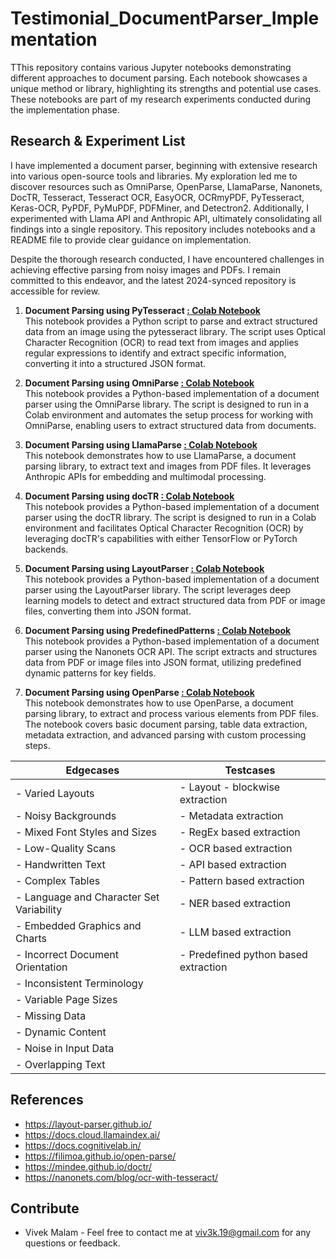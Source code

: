 # Testimonial_DocumentParser_Implementation
TThis repository contains various Jupyter notebooks demonstrating different approaches to document parsing. Each notebook showcases a unique method or library, highlighting its strengths and potential use cases. These notebooks are part of my research experiments conducted during the implementation phase.

## Research & Experiment List
I have implemented a document parser, beginning with extensive research into various open-source tools and libraries. My exploration led me to discover resources such as OmniParse, OpenParse, LlamaParse, Nanonets, DocTR, Tesseract, Tesseract OCR, EasyOCR, OCRmyPDF, PyTesseract, Keras-OCR, PyPDF, PyMuPDF, PDFMiner, and Detectron2. Additionally, I experimented with Llama API and Anthropic API, ultimately consolidating all findings into a single repository. This repository includes notebooks and a README file to provide clear guidance on implementation.

Despite the thorough research conducted, I have encountered challenges in achieving effective parsing from noisy images and PDFs. I remain committed to this endeavor, and the latest 2024-synced repository is accessible for review.

1. **Document Parsing using PyTesseract [ : Colab Notebook](using_PyTesseract)**  
   This notebook provides a Python script to parse and extract structured data from an image using the pytesseract library. The script uses Optical Character Recognition (OCR) to read text from images and applies regular expressions to identify and extract specific information, converting it into a structured JSON format.

2. **Document Parsing using OmniParse [ : Colab Notebook](uusing_OmniParse)**  
   This notebook provides a Python-based implementation of a document parser using the OmniParse library. The script is designed to run in a Colab environment and automates the setup process for working with OmniParse, enabling users to extract structured data from documents.

3. **Document Parsing using LlamaParse [ : Colab Notebook](using_LlamaParse)**  
   This notebook demonstrates how to use LlamaParse, a document parsing library, to extract text and images from PDF files. It leverages Anthropic APIs for embedding and multimodal processing.

4. **Document Parsing using docTR [ : Colab Notebook](using_docTR)**  
   This notebook provides a Python-based implementation of a document parser using the docTR library. The script is designed to run in a Colab environment and facilitates Optical Character Recognition (OCR) by leveraging docTR's capabilities with either TensorFlow or PyTorch backends.

5. **Document Parsing using LayoutParser [ : Colab Notebook](using_LayoutParser)**  
   This notebook provides a Python-based implementation of a document parser using the LayoutParser library. The script leverages deep learning models to detect and extract structured data from PDF or image files, converting them into JSON format.

6. **Document Parsing using PredefinedPatterns [ : Colab Notebook](using_PredefindPatterns)**  
   This notebook provides a Python-based implementation of a document parser using the Nanonets OCR API. The script extracts and structures data from PDF or image files into JSON format, utilizing predefined dynamic patterns for key fields.

7. **Document Parsing using OpenParse [ : Colab Notebook](using_OpenParse)**  
   This notebook demonstrates how to use OpenParse, a document parsing library, to extract and process various elements from PDF files. The notebook covers basic document parsing, table data extraction, metadata extraction, and advanced parsing with custom processing steps.



|  Edgecases                                                                   |  Testcases                                                                   |
|------------------------------------------------------------------------------|------------------------------------------------------------------------------|
| - Varied Layouts                                                             | - Layout - blockwise extraction                                              |
| - Noisy Backgrounds                                                          | - Metadata extraction                                                        |
| - Mixed Font Styles and Sizes                                                | - RegEx based extraction                                                     |
| - Low-Quality Scans                                                          | - OCR based extraction                                                       |
| - Handwritten Text                                                           | - API based extraction                                                       |
| - Complex Tables                                                             | - Pattern based extraction                                                   |
| - Language and Character Set Variability                                     | - NER based extraction                                                       |
| - Embedded Graphics and Charts                                               | - LLM based extraction                                                       |
| - Incorrect Document Orientation                                             | - Predefined python based extraction                                         |
| - Inconsistent Terminology                                                   |                                                                              |
| - Variable Page Sizes                                                        |                                                                              |
| - Missing Data                                                               |                                                                              |
| - Dynamic Content                                                            |                                                                              |
| - Noise in Input Data                                                        |                                                                              |
| - Overlapping Text                                                           |                                                                              |

## References
- https://layout-parser.github.io/
- https://docs.cloud.llamaindex.ai/
- https://docs.cognitivelab.in/
- https://filimoa.github.io/open-parse/ 
- https://mindee.github.io/doctr/ 
- https://nanonets.com/blog/ocr-with-tesseract/ 
## Contribute
* Vivek Malam - Feel free to contact me at viv3k.19@gmail.com for any questions or feedback.
